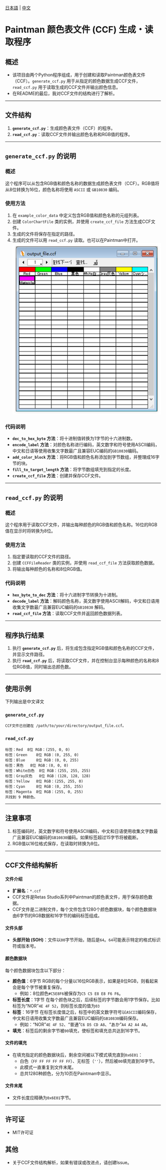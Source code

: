 [日本語](README.md) | [中文](README_zh.md)
# Paintman 颜色表文件 (CCF) 生成・读取程序

## 概述
- 该项目由两个Python程序组成，用于创建和读取Paintman颜色表文件（CCF）。`generate_ccf.py` 用于从指定的颜色数据生成CCF文件，`read_ccf.py` 用于读取生成的CCF文件并输出颜色信息。
- 在README的最后，我对CCF文件的结构进行了解析。

---

## 文件结构
1. **`generate_ccf.py`**：生成颜色表文件（CCF）的程序。
2. **`read_ccf.py`**：读取CCF文件并输出颜色名称和RGB值的程序。

---

## `generate_ccf.py` 的说明
### 概述
这个程序可以从包含RGB值和颜色名称的数据生成颜色表文件（CCF）。RGB值将从8位转换为16位，颜色名称将使用 `ASCII` 或 `GB10830` 编码。

### 使用方法
1. 在 `example_color_data` 中定义包含RGB值和颜色名称的元组列表。
2. 创建 `ColorChartFile` 类的实例，并使用 `create_ccf_file` 方法生成CCF文件。
3. 生成的文件将保存在指定的路径。
4. 生成的文件可以用 `read_ccf.py` 读取。也可以在Paintman中打开。
![在Paintman中打开的CCF文件](screenshot/output_sample.png)

### 代码说明
- **`dec_to_hex_byte` 方法**：将十进制值转换为1字节的十六进制数。
- **`encode_label` 方法**：对颜色名称进行编码，英文数字和符号使用ASCII编码，中文和日语等使用收集文字数最广且兼容EUC编码的`GB10830`编码。
- **`add_color_block` 方法**：将RGB值和颜色名称添加到字节数组，并整理成16字节的块。
- **`fill_to_target_length` 方法**：将字节数组填充到指定的长度。
- **`create_ccf_file` 方法**：创建并保存CCF文件。

---

## `read_ccf.py` 的说明
### 概述
这个程序用于读取CCF文件，并输出每种颜色的RGB值和颜色名称。16位的RGB值在显示时将转换为8位。

### 使用方法
1. 指定要读取的CCF文件的路径。
2. 创建 `CCFFileReader` 类的实例，并使用 `read_ccf_file` 方法获取颜色数据。
3. 将输出每种颜色的名称和8位RGB值。

### 代码说明
- **`hex_byte_to_dec` 方法**：将十六进制字节转换为十进制。
- **`decode_label` 方法**：解码颜色名称，英文数字使用ASCII解码，中文和日语用收集文字数最广且兼容EUC编码的`GB10830` 解码。
- **`read_ccf_file` 方法**：读取CCF文件并返回颜色数据列表。

---

## 程序执行结果
1. 执行 **`generate_ccf.py`** 后，将生成包含指定RGB值和颜色名称的CCF文件，并显示文件路径。
2. 执行 **`read_ccf.py`** 后，将读取CCF文件，并在控制台显示每种颜色的名称和8位RGB值，同时输出总颜色数。

---

## 使用示例
下列输出是中文译文
### `generate_ccf.py`
```plaintext
CCF文件已创建在 /path/to/your/directory/output_file.ccf。
```

### `read_ccf.py`
```plaintext
标签：Red 	8位 RGB：(255, 0, 0)
标签：Green 	8位 RGB：(0, 255, 0)
标签：Blue 	8位 RGB：(0, 0, 255)
标签：黑色 	8位 RGB：(0, 0, 0)
标签：White白色 	8位 RGB：(255, 255, 255)
标签：Gray灰色 	8位 RGB：(128, 128, 128)
标签：Yellow 	8位 RGB：(255, 255, 0)
标签：Cyan 	8位 RGB：(0, 255, 255)
标签：Magenta 	8位 RGB：(255, 0, 255)
共找到 9 种颜色。
```

---

## 注意事项
1. 标签编码时，英文数字和符号使用ASCII编码，中文和日语使用收集文字数最广且兼容EUC编码的`GB10830`编码。如果标签超过15字节将被截断。
2. RGB值以16位格式保存，在读取时转换为8位。

---
## CCF文件结构解析

#### 文件介绍
- **扩展名**：`*.ccf`
- CCF文件是Retas Studio系列中Paintman的颜色表文件，用于保存颜色数据。
- CCF文件是二进制文件，每个文件包含1280个颜色数据块，每个颜色数据块由6字节的RGB数据和16字节的编码标签组成。

#### 文件头部
- **头部开始 (SOH)**：文件以`00`字节开始，随后是`64`。`64`可能表示特定的格式标识符或版本号。

#### 颜色数据块
每个颜色数据块包含以下部分：
- **颜色值**：6字节 RGB的每个分量以16位RGB表示，如果是8位RGB，则看起来会是每个字节被重复保存。
  - 例如：8位颜色`#C5E8F6`被保存为`C5 C5 E8 E8 F6 F6`。
- **标签长度**：1字节 在每个颜色块之后，后续标签的字节数会用1字节保存。比如标签为“NOR”`4E 4F 52`，则标签长度的值为`03`
- **标签**：16字节 在标签长度值之后，标签中的英文数字符号以`ASCII`编码保存，中文和日语用收集文字数最广且兼容EUC编码的`GB10830`编码保存。
    - 例如：“NOR”`4E 4F 52`、“普通”`C6 D5 CD A8`、“あか”`A4 A2 A4 AB`。
- **填充**：标签后的剩余字节被`00`填充，使标签和填充总共达到16字节。

#### 文件的填充
- 在填充指定的颜色数据块后，剩余空间被以下模式填充直到`0x6E01`：
  - 白色（`FF FF FF FF FF FF`）、无标签（`''`），然后被`00`填充直到16字节。
  - 此模式一直重复到文件末尾。
  - 总共1280种颜色，分为10页在Paintman中显示。

#### 文件末尾
- 文件长度应精确为`0x6E01`字节。

---
## 许可证
- MIT许可证

## 其他
- 关于CCF文件结构解析，如果有错误或改进点，请创建Issue。
